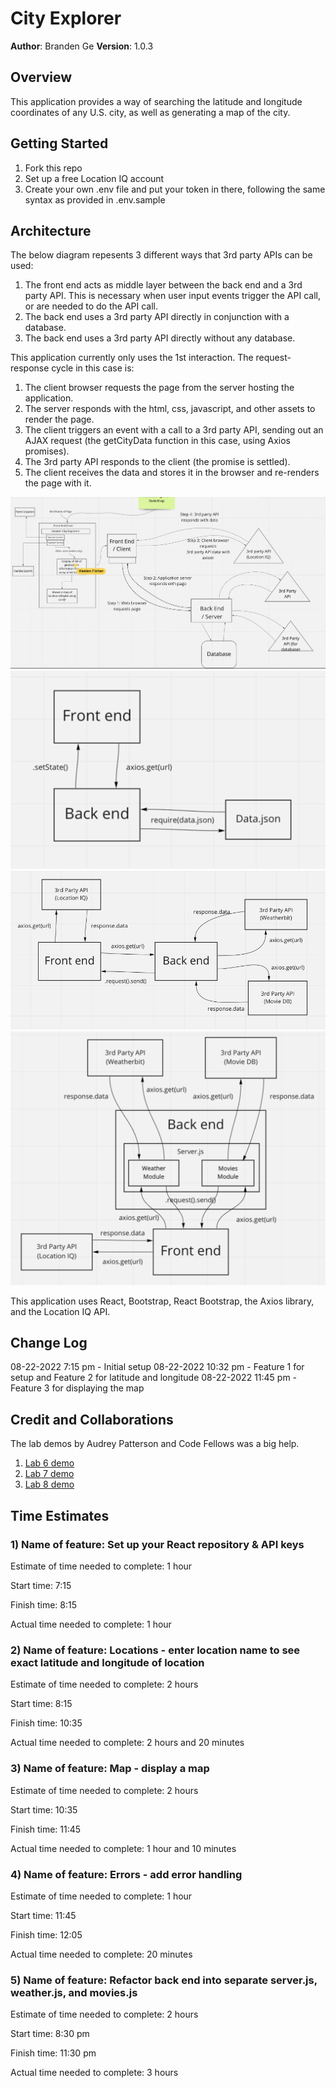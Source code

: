 # City Explorer

**Author**: Branden Ge
**Version**: 1.0.3

## Overview
<!-- Provide a high level overview of what this application is and why you are building it, beyond the fact that it's an assignment for this class. (i.e. What's your problem domain?) -->

This application provides a way of searching the latitude and longitude coordinates of any U.S. city, as well as generating a map of the city.

## Getting Started
<!-- What are the steps that a user must take in order to build this app on their own machine and get it running? -->

1. Fork this repo
2. Set up a free Location IQ account
3. Create your own .env file and put your token in there, following the same syntax as provided in .env.sample

## Architecture
<!-- Provide a detailed description of the application design. What technologies (languages, libraries, etc) you're using, and any other relevant design information. -->

The below diagram repesents 3 different ways that 3rd party APIs can be used:

1. The front end acts as middle layer between the back end and a 3rd party API. This is necessary when user input events trigger the API call, or are needed to do the API call.
2. The back end uses a 3rd party API directly in conjunction with a database.
3. The back end uses a 3rd party API directly without any database.

This application currently only uses the 1st interaction. The request-response cycle in this case is:

1. The client browser requests the page from the server hosting the application.
2. The server responds with the html, css, javascript, and other assets to render the page.
3. The client triggers an event with a call to a 3rd party API, sending out an AJAX request (the getCityData function in this case, using Axios promises).
4. The 3rd party API responds to the client (the promise is settled).
5. The client receives the data and stores it in the browser and re-renders the page with it.

![Diagram 1](./diagrams/1.png)
![Diagram 2](./diagrams/2.png)
![Diagram 3](./diagrams/3.png)
![Diagram 4](./diagrams/4.png)

This application uses React, Bootstrap, React Bootstrap, the Axios library, and the Location IQ API.

## Change Log
<!-- Use this area to document the iterative changes made to your application as each feature is successfully implemented. Use time stamps. Here's an example:

01-01-2001 4:59pm - Application now has a fully-functional express server, with a GET route for the location resource. -->

08-22-2022 7:15 pm - Initial setup
08-22-2022 10:32 pm - Feature 1 for setup and Feature 2 for latitude and longitude
08-22-2022 11:45 pm - Feature 3 for displaying the map

## Credit and Collaborations
<!-- Give credit (and a link) to other people or resources that helped you build this application. -->
The lab demos by Audrey Patterson and Code Fellows was a big help.

1) [Lab 6 demo](https://github.com/codefellows/seattle-code-301d88/blob/main/class-06)
2) [Lab 7 demo](https://github.com/codefellows/seattle-code-301d88/tree/main/class-07)
3) [Lab 8 demo](https://github.com/codefellows/seattle-code-301d88/tree/main/class-08)

## Time Estimates

### 1) Name of feature: Set up your React repository & API keys

Estimate of time needed to complete: 1 hour

Start time: 7:15

Finish time: 8:15

Actual time needed to complete: 1 hour

### 2) Name of feature: Locations - enter location name to see exact latitude and longitude of location

Estimate of time needed to complete: 2 hours

Start time: 8:15

Finish time: 10:35

Actual time needed to complete: 2 hours and 20 minutes

### 3) Name of feature: Map - display a map

Estimate of time needed to complete: 2 hours

Start time: 10:35

Finish time: 11:45

Actual time needed to complete: 1 hour and 10 minutes

### 4) Name of feature: Errors - add error handling

Estimate of time needed to complete: 1 hour

Start time: 11:45

Finish time: 12:05

Actual time needed to complete: 20 minutes

### 5) Name of feature: Refactor back end into separate server.js, weather.js, and movies.js

Estimate of time needed to complete: 2 hours

Start time: 8:30 pm

Finish time: 11:30 pm

Actual time needed to complete: 3 hours
